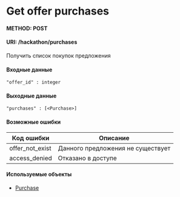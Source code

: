 # Get offer purchases
#### METHOD: POST 
#### URI: /hackathon/purchases

Получить список покупок предложения

#### Входные данные

    "offer_id" : integer

#### Выходные данные
    
    "purchases" : [<Purchase>]

#### Возможные ошибки

Код ошибки                      |    Описание
--------------------------------|--------------------------------
offer_not_exist                 | Данного предложения не существует
access_denied					| Отказано в доступе

#### Используемые объекты

* [Purchase](./Purchase.md)